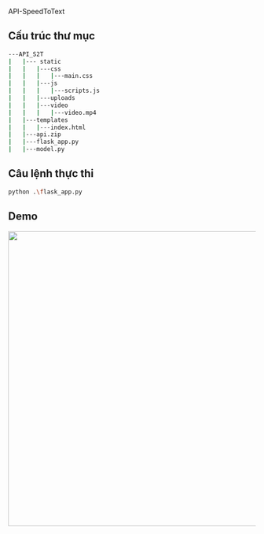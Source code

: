 API-SpeedToText
## Cấu trúc thư mục

```bash
---API_S2T
|	|--- static
|	|	|---css
|	|	|	|---main.css
|	|	|---js
|	|	|	|---scripts.js
|	|	|---uploads
|	|	|---video
|	|	|	|---video.mp4
|	|---templates
|	|	|---index.html
|	|---api.zip
|	|---flask_app.py
|	|---model.py
```

## Câu lệnh thực thi

```bash
python .\flask_app.py
```

## Demo
<p float="left" align="center">
    <img width="600" src="./static/video/video.mp4" />  
</p>
